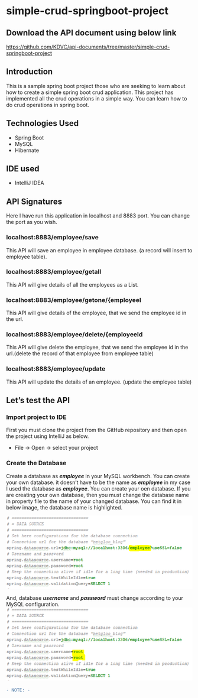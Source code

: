 # simple-crud-springboot-project
##  Download the API document  using below link
https://github.com/KDVC/api-documents/tree/master/simple-crud-springboot-project

##  Introduction 
This is a sample spring boot project those who are seeking to learn about how to create a simple spring boot crud application. 
This project has implemented all the crud operations in a simple way. You can learn how to do crud operations in spring boot. 

##  Technologies Used 
*  Spring Boot 
*  MySQL 
*  Hibernate

##  IDE used
*  IntelliJ IDEA

##  API Signatures
Here I have run this application in localhost and 8883 port. You can change the port as you wish. 

### localhost:8883/employee/save
This API will save an employee in employee database. (a record will insert to employee table). 

### localhost:8883/employee/getall
This API will give details of all the employees as a List. 

### localhost:8883/employee/getone/{employeeI
This API will give details of the employee, that we send the employee id in the url. 

### localhost:8883/employee/delete/{employeeId
This API will give delete the employee, that we send the employee id in the url.(delete the record of that employee from employee table) 

### localhost:8883/employee/update
This API will update the details of an employee. (update the employee table) 

##  Let’s test the API 

###  Import project to IDE 
First you must clone the project from the GitHub repository and then open the project using IntelliJ as below. 
*  File -> Open -> select your project 
###  Create the Database 
Create a database as _**employee**_ in your MySQL workbench. You can create your own database. it doesn’t have to be the name as _**employee**_ in my case I used the database as _**employee**_. You can create your oen database.  If you are creating your own database, then you must change the database name in property file to the name of your changed database. You can find it in below image, the database name is highlighted.

![](https://github.com/KDVC/images/blob/master/Capture4.PNG)

And, database _**username**_ and _**password**_ must change according to your MySQL configuration.
![](https://github.com/KDVC/images/blob/master/Capture5.PNG)

```diff
- NOTE: - 
```






